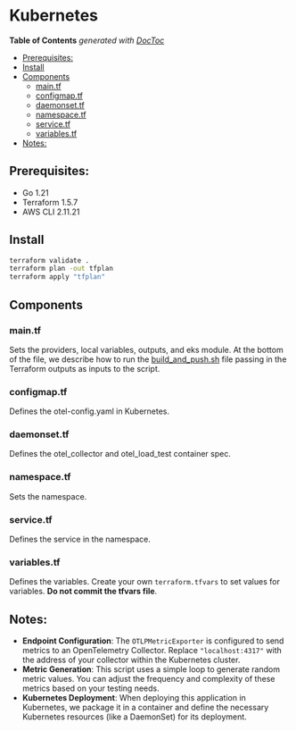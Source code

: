 # Kubernetes

<!-- START doctoc generated TOC please keep comment here to allow auto update -->
<!-- DON'T EDIT THIS SECTION, INSTEAD RE-RUN doctoc TO UPDATE -->
**Table of Contents**  *generated with [DocToc](https://github.com/thlorenz/doctoc)*

- [Prerequisites:](#prerequisites)
- [Install](#install)
- [Components](#components)
  - [main.tf](#maintf)
  - [configmap.tf](#configmaptf)
  - [daemonset.tf](#daemonsettf)
  - [namespace.tf](#namespacetf)
  - [service.tf](#servicetf)
  - [variables.tf](#variablestf)
- [Notes:](#notes)

<!-- END doctoc generated TOC please keep comment here to allow auto update -->

## Prerequisites:

- Go 1.21
- Terraform 1.5.7
- AWS CLI 2.11.21

## Install

```sh
terraform validate .
terraform plan -out tfplan
terraform apply "tfplan"
```

## Components

### main.tf

Sets the providers, local variables, outputs, and eks module. At the bottom of the file, we describe how to run the [build_and_push.sh](./build_and_push.sh) file passing in the Terraform outputs as inputs to the script.

### configmap.tf

Defines the otel-config.yaml in Kubernetes.

### daemonset.tf

Defines the otel_collector and otel_load_test container spec.

### namespace.tf

Sets the namespace.

### service.tf

Defines the service in the namespace.

### variables.tf

Defines the variables. Create your own `terraform.tfvars` to set values for variables. **Do not commit the tfvars file**.

## Notes:

- **Endpoint Configuration**: The `OTLPMetricExporter` is configured to send metrics to an OpenTelemetry Collector. Replace `"localhost:4317"` with the address of your collector within the Kubernetes cluster.
- **Metric Generation**: This script uses a simple loop to generate random metric values. You can adjust the frequency and complexity of these metrics based on your testing needs.
- **Kubernetes Deployment**: When deploying this application in Kubernetes, we package it in a container and define the necessary Kubernetes resources (like a DaemonSet) for its deployment.
